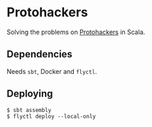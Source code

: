 # Protohackers

Solving the problems on [Protohackers](https://protohackers.com) in Scala.

## Dependencies

Needs `sbt`, Docker and `flyctl`.

## Deploying

```shell
$ sbt assembly
$ flyctl deploy --local-only
```